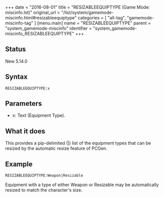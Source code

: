 +++
date = "2016-08-01"
title = "RESIZABLEEQUIPTYPE (Game Mode: miscinfo.lst)"
original_url = "/list/system/gamemode-miscinfo.html#resizableequiptype"
categories = [ "all-tag", "gamemode-miscinfo-tag" ]
[menu.main]
    name = "RESIZABLEEQUIPTYPE"
    parent = "system_gamemode-miscinfo"
    identifier = "system_gamemode-miscinfo_RESIZABLEEQUIPTYPE"
+++

## Status

New 5.14.0

## Syntax

`RESIZABLEEQUIPTYPE:x`

## Parameters

-   x: Text (Equipment Type).



What it does
------------

This provides a pip-delimited (|) list of the equipment types that can
be resized by the automatic resize feature of PCGen.

Example
-------

`RESIZABLEEQUIPTYPE:Weapon|Resizable`

Equipment with a type of either Weapon or Resizable may be automatically
resized to match the character's size.

